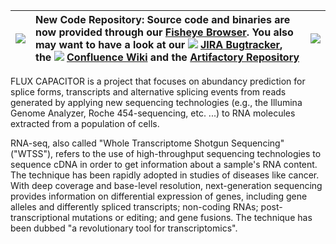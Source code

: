 | [![](http://flux.sammeth.net/images/Fisheye-Logo-91x91.png)](http://sammeth.net/fisheye/) | **New Code Repository**: Source code and binaries are now provided through our [Fisheye Browser](http://sammeth.net/fisheye/).  You also may want to have a look at our [![](http://sammeth.net/jira/images/icons/favicon.png)](http://sammeth.net/jira) [JIRA Bugtracker](http://sammeth.net/jira), the [![](http://sammeth.net/confluence/images/icons/favicon.png)](http://sammeth.net/confluence) [Confluence Wiki](http://sammeth.net/confluence/images/icons/favicon.png) and the [Artifactory Repository](http://sammeth.net/artifactory) | [![](http://flux.sammeth.net/images/Fisheye-Logo-91x91.png)](http://sammeth.net/fisheye/) |
|:------------------------------------------------------------------------------------------|:-------------------------------------------------------------------------------------------------------------------------------------------------------------------------------------------------------------------------------------------------------------------------------------------------------------------------------------------------------------------------------------------------------------------------------------------------------------------------------------------------------------------------------------------------|:------------------------------------------------------------------------------------------|


FLUX CAPACITOR is a project that focuses on abundancy prediction for splice forms, transcripts and alternative splicing events from reads generated by applying new sequencing technologies (e.g., the Illumina Genome Analyzer, Roche 454-sequencing, etc. ...) to RNA molecules extracted from a population of cells.

RNA-seq, also called "Whole Transcriptome Shotgun Sequencing" ("WTSS"), refers to the use of high-throughput sequencing technologies to sequence cDNA in order to get information about a sample's RNA content. The technique has been rapidly adopted in studies of diseases like cancer. With deep coverage and base-level resolution, next-generation sequencing provides information on differential expression of genes, including gene alleles and differently spliced transcripts; non-coding RNAs; post-transcriptional mutations or editing; and gene fusions. The technique has been dubbed "a revolutionary tool for transcriptomics".